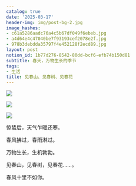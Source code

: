 ```yaml
---
catalog: true
date: '2025-03-17'
header-img: img/post-bg-2.jpg
image_hashes:
- c61a5286aadc76a4c5b67df049f6ebeb.jpg
- a4d64e4c47040be7f93193cef2078e2f.jpg
- 978b3debdda35797f4e452128f2ecd89.jpg
layout: post
notion_id: 1b77d276-8542-80dd-bcf6-efb74b150d81
subtitle: 春天，万物生长的季节
tags:
- 生活
title: 见春山、见春树、见春花
---
```


![](https://ajiao.eu.org/img/in-post/c61a5286aadc76a4c5b67df049f6ebeb.jpg)


![](https://ajiao.eu.org/img/in-post/a4d64e4c47040be7f93193cef2078e2f.jpg)


![](https://ajiao.eu.org/img/in-post/978b3debdda35797f4e452128f2ecd89.jpg)


惊蛰后，天气乍暖还寒。


春风拂过，春雨淋过。


万物生长，生机勃勃。


见春山，见春树，见春花……。


春风十里不如你。